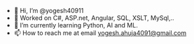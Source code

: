 - 👋 Hi, I’m @yogesh40911
- 👀 Worked on C#, ASP.net, Angular, SQL, XSLT, MySql,..
- 🌱 I’m currently learning Python, AI and ML.
- 📫 How to reach me at email yogesh.ahuja4091@gmail.com

<!---
yogesh40911/yogesh40911 is a ✨ special ✨ repository because its `README.md` (this file) appears on your GitHub profile.
You can click the Preview link to take a look at your changes.
--->
